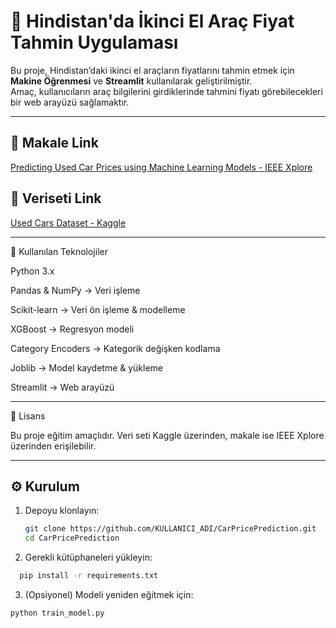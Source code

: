 # 🚗 Hindistan'da İkinci El Araç Fiyat Tahmin Uygulaması

Bu proje, Hindistan’daki ikinci el araçların fiyatlarını tahmin etmek için **Makine Öğrenmesi** ve **Streamlit** kullanılarak geliştirilmiştir.  
Amaç, kullanıcıların araç bilgilerini girdiklerinde tahmini fiyatı görebilecekleri bir web arayüzü sağlamaktır.

---

## 📖 Makale Link
[Predicting Used Car Prices using Machine Learning Models - IEEE Xplore](https://ieeexplore.ieee.org/document/11076357)

## 📂 Veriseti Link
[Used Cars Dataset - Kaggle](https://www.kaggle.com/datasets/sukritchatterjee/used-cars-dataset-cardekho)

---

🧰 Kullanılan Teknolojiler

Python 3.x

Pandas & NumPy → Veri işleme

Scikit-learn → Veri ön işleme & modelleme

XGBoost → Regresyon modeli

Category Encoders → Kategorik değişken kodlama

Joblib → Model kaydetme & yükleme

Streamlit → Web arayüzü


---

📜 Lisans

Bu proje eğitim amaçlıdır. Veri seti Kaggle üzerinden, makale ise IEEE Xplore üzerinden erişilebilir.

---
## ⚙️ Kurulum

1. Depoyu klonlayın:
   ```bash
   git clone https://github.com/KULLANICI_ADI/CarPricePrediction.git
   cd CarPricePrediction
2. Gerekli kütüphaneleri yükleyin:

```bash
  pip install -r requirements.txt
```
3. (Opsiyonel) Modeli yeniden eğitmek için:

```bash
python train_model.py
```
